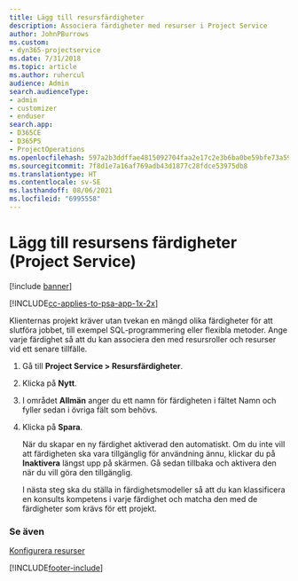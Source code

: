 ```yaml
---
title: Lägg till resursfärdigheter
description: Associera färdigheter med resurser i Project Service
author: JohnPBurrows
ms.custom:
- dyn365-projectservice
ms.date: 7/31/2018
ms.topic: article
ms.author: ruhercul
audience: Admin
search.audienceType:
- admin
- customizer
- enduser
search.app:
- D365CE
- D365PS
- ProjectOperations
ms.openlocfilehash: 597a2b3ddffae4815092704faa2e17c2e3b6ba0be59bfe73a59a89a4fe506ede
ms.sourcegitcommit: 7f8d1e7a16af769adb43d1877c28fdce53975db8
ms.translationtype: HT
ms.contentlocale: sv-SE
ms.lasthandoff: 08/06/2021
ms.locfileid: "6995558"
---
```

# <a name="add-resource-skills-project-service"></a>Lägg till resursens färdigheter (Project Service)

[!include [banner](../includes/psa-now-project-operations.md)]

[!INCLUDE[cc-applies-to-psa-app-1x-2x](../includes/cc-applies-to-psa-app-1x-2x.md)]

Klienternas projekt kräver utan tvekan en mängd olika färdigheter för att slutföra jobbet, till exempel SQL-programmering eller flexibla metoder. Ange varje färdighet så att du kan associera den med resursroller och resurser vid ett senare tillfälle.  
  
1. Gå till **Project Service > Resursfärdigheter**.  
  
2. Klicka på **Nytt**.  
  
3. I området **Allmän** anger du ett namn för färdigheten i fältet Namn och fyller sedan i övriga fält som behövs.  
  
4. Klicka på **Spara**.  
  
   När du skapar en ny färdighet aktiverad den automatiskt. Om du inte vill att färdigheten ska vara tillgänglig för användning ännu, klickar du på **Inaktivera** längst upp på skärmen. Gå sedan tillbaka och aktivera den när du vill göra den tillgänglig.  
  
   I nästa steg ska du ställa in färdighetsmodeller så att du kan klassificera en konsults kompetens i varje färdighet och matcha den med de färdigheter som krävs för ett projekt.  
  
### <a name="see-also"></a>Se även  
 [Konfigurera resurser](../psa/set-up-resources.md)


[!INCLUDE[footer-include](../includes/footer-banner.md)]